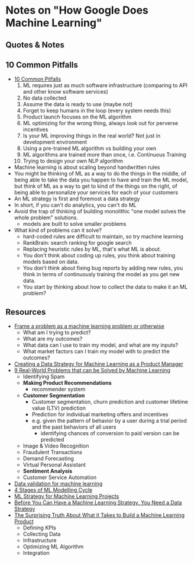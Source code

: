 # Notes on "How Google Does Machine Learning"

## Quotes & Notes

## 10 Common Pitfalls

- [10 Common Pitfalls](https://www.cloudskillsboost.google/course_sessions/1577813/video/320602)
  1. ML requires just as much software infrastructure (comparing to API and other know software services)
  2. No data collected
  3. Assume the data is ready to use (maybe not)
  4. Forget to keep humans in the loop (every system needs this)
  5. Product launch focuses on the ML algorithm
  6. ML optimizing for the wrong thing, always look out for perverse incentives
  7. Is your ML improving things in the real world? Not just in development environment
  8. Using a pre-trained ML algorithm vs building your own
  9. ML algorithms are trained more than once, i.e. Continuous Training
  10. Trying to design your own NLP algorithm
- Machine learning is about scaling beyond handwritten rules
- You might be thinking of ML as a way to do the things in the middle, of being able to take the data you happen to have and train the ML model, but think of ML as a way to get to kind of the things on the right, of being able to personalize your services for each of your customers
- An ML strategy is first and foremost a data strategy
- In short, if you can't do analytics, you can't do ML
- Avoid the trap of thinking of building monolithic "one model solves the whole problem" solutions.
  - models are built to solve smaller problems
- What kind of problems can it solve?
  - hard-coded rules are difficult to maintain, so try machine learning
  - RankBrain: search ranking for google search
  - Replacing heuristic rules by ML, that's what ML is about.
  - You don't think about coding up rules, you think about training models based on data.
  - You don't think about fixing bug reports by adding new rules, you think in terms of continuously training the model as you get new data.
  - You start by thinking about how to collect the data to make it an ML problem?

## Resources

- [Frame a problem as a machine learning problem or otherwise](https://www.datasciencecentral.com/frame-a-problem-as-a-machine-learning-problem-or-otherwise/)
  - What am I trying to predict?
  - What are my outcomes?
  - What data can I use to train my model, and what are my inputs?
  - What market factors can I train my model with to predict the outcomes?
- [Creating a Data Strategy for Machine Learning as a Product Manager](https://medium.com/agileinsider/creating-a-data-strategy-for-machine-learning-as-a-product-manager-b56b7890ecf7)
- [9 Real-World Problems that can be Solved by Machine Learning](https://marutitech.com/problems-solved-machine-learning/)
  - Identifying Spam
  - **Making Product Recommendations**
    - recommender system
  - **Customer Segmentation**
    - Customer segmentation, churn prediction and customer lifetime value (LTV) prediction
    - Prediction for individual marketing offers and incentives
    - e.g. given the pattern of behavior by a user during a trial period and the past behaviors of all users
      - identifying chances of conversion to paid version can be predicted
  - Image & Video Recognition
  - Fraudulent Transactions
  - Demand Forecasting
  - Virtual Personal Assistant
  - **Sentiment Analysis**
  - Customer Service Automation
- [Data validation for machine learning](https://blog.acolyer.org/2019/06/05/data-validation-for-machine-learning/)
- [4 Stages of ML Modelling Cycle](https://www.linkedin.com/pulse/4-stages-machine-learning-ml-modeling-cycle-maurice-chang)
- [ML Strategy for Machine Learning Projects](https://medium.com/@ssatyajitmaitra/ml-strategy-for-machine-learning-projects-7b674e3bbb9)
- [Before You Can Have a Machine Learning Strategy, You Need a Data Strategy](https://medium.com/machine-learning-in-practice/first-things-first-you-need-a-data-strategy-before-you-can-have-a-machine-learning-strategy-366f8439aedf)
- [The Surprising Truth About What it Takes to Build a Machine Learning Product](https://medium.com/thelaunchpad/the-ml-surprise-f54706361a6c)
  - Defining KPIs
  - Collecting Data
  - Infrastructure
  - Optimizing ML Algorithm
  - Integration
